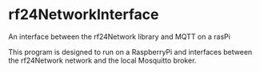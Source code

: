 # rf24NetworkInterface
An interface between the rf24Network library and MQTT on a rasPi

This program is designed to run on a RaspberryPi and interfaces between the rf24Network network and the local Mosquitto broker.
